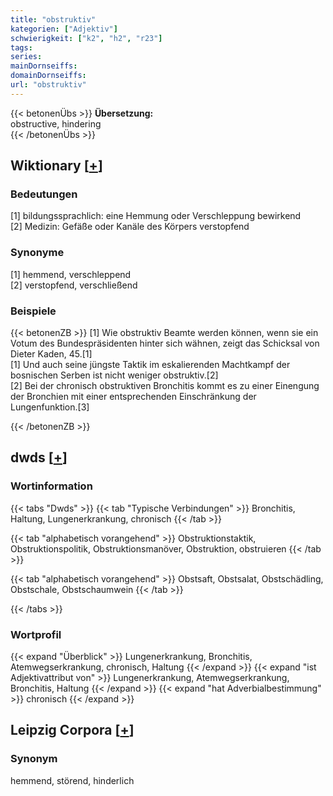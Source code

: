 ```yaml
---
title: "obstruktiv"
kategorien: ["Adjektiv"]
schwierigkeit: ["k2", "h2", "r23"]
tags:
series:
mainDornseiffs:
domainDornseiffs:
url: "obstruktiv"
---
```


{{< betonenÜbs >}}
**Übersetzung:**  
obstructive, hindering  
{{< /betonenÜbs >}}

## Wiktionary [[+](https://de.wiktionary.org/wiki/obstruktiv)]

### Bedeutungen
[1] bildungssprachlich: eine Hemmung oder Verschleppung bewirkend  
[2]  Medizin: Gefäße oder Kanäle des Körpers verstopfend  

### Synonyme
[1] hemmend, verschleppend  
[2] verstopfend, verschließend  

### Beispiele
{{< betonenZB >}}
[1] Wie obstruktiv Beamte werden können, wenn sie ein Votum des Bundespräsidenten hinter sich wähnen, zeigt das Schicksal von Dieter Kaden, 45.[1]  
[1] Und auch seine jüngste Taktik im eskalierenden Machtkampf der bosnischen Serben ist nicht weniger obstruktiv.[2]  
[2] Bei der chronisch obstruktiven Bronchitis kommt es zu einer Einengung der Bronchien mit einer entsprechenden Einschränkung der Lungenfunktion.[3]  

{{< /betonenZB >}}


## dwds [[+](https://www.dwds.de/wb/obstruktiv)]

### Wortinformation
{{< tabs "Dwds" >}}
{{< tab "Typische Verbindungen" >}}
Bronchitis, Haltung, Lungenerkrankung, chronisch
{{< /tab >}}

{{< tab "alphabetisch vorangehend" >}}
Obstruktionstaktik, Obstruktionspolitik, Obstruktionsmanöver, Obstruktion, obstruieren
{{< /tab >}}

{{< tab "alphabetisch vorangehend" >}}
Obstsaft, Obstsalat, Obstschädling, Obstschale, Obstschaumwein
{{< /tab >}}

{{< /tabs >}}

### Wortprofil
{{< expand "Überblick" >}} Lungenerkrankung, Bronchitis, Atemwegserkrankung, chronisch, Haltung {{< /expand >}}
{{< expand "ist Adjektivattribut von" >}} Lungenerkrankung, Atemwegserkrankung, Bronchitis, Haltung {{< /expand >}}
{{< expand "hat Adverbialbestimmung" >}} chronisch {{< /expand >}}

## Leipzig Corpora [[+](https://corpora.uni-leipzig.de/en/res?word=obstruktiv&corpusId=deu_newscrawl-public_2018)]


### Synonym
hemmend, störend, hinderlich

